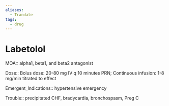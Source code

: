 ```yaml
---
aliases:
  - Trandate
tags:
  - drug
---
```

# Labetolol

MOA:: alpha1, beta1, and beta2 antagonist

Dose:: Bolus dose: 20-80 mg IV q 10 minutes PRN; Continuous infusion: 1-8 mg/min titrated to effect

Emergent_Indications:: hypertensive emergency

Trouble:: precipitated CHF, bradycardia, bronchospasm, Preg C